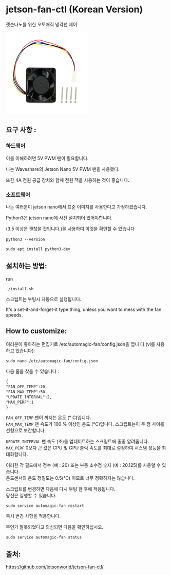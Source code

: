 # jetson-fan-ctl (Korean Version)
젯슨나노를 위한 오토매직 냉각팬 제어

![image](https://raw.githubusercontent.com/jetsonworld/jetson-fan-ctl/master/01_Images/Waveshare_4pins_PWM_Fan.png)

## 요구 사항 :

### 하드웨어
이를 이해하려면 5V PWM 팬이 필요합니다.

나는 Waveshare의 Jetson Nano 5V PWM 팬을 사용했다.

또한 4A 전원 공급 장치와 함께 전원 잭을 사용하는 것이 좋습니다.

### 소프트웨어
나는 여러분이 jetson nano에서 표준 이미지를 사용한다고 가정하겠습니다.

Python3은 jetson nano에 사전 설치되어 있어야합니다.  
 
(3.5 이상은 괜찮을 것입니다.)을 사용하여 이것을 확인할 수 있습니다  

<code>python3 --version</code> 

    sudo apt install python3-dev


## 설치하는 방법:
run

    ./install.sh

스크립트는 부팅시 자동으로 실행됩니다.

It's a set-it-and-forget-it type thing, unless you want to mess with the fan speeds.

## How to customize:
여러분이 좋아하는 편집기로 /etc/automagic-fan/config.json을 엽니 다 (vi를 사용하고 있습니다):  

    sudo nano /etc/automagic-fan/config.json

다음 줄을 찾을 수 있습니다 :

    {
    "FAN_OFF_TEMP":20,
    "FAN_MAX_TEMP":50,
    "UPDATE_INTERVAL":2,
    "MAX_PERF":1
    }

<code>FAN_OFF_TEMP</code> 팬이 꺼지는 온도 (° C)입니다.  
<code>FAN_MAX_TEMP</code> 팬 속도가 100 % 이상인 온도 (°C)입니다. 
스크립트는이 두 점 사이를 선형으로 보간합니다.

<code>UPDATE_INTERVAL</code> 팬 속도 (초)를 업데이트하는 스크립트에 종종 알려줍니다.  
<code>MAX_PERF</code> 0보다 큰 값은 CPU 및 GPU 클럭 속도를 최대로 설정하여 시스템 성능을 최대화합니다. 

이러한 각 필드에서 정수 (예 : 20) 또는 부동 소수점 숫자 (예 : 20.125)를 사용할 수 있습니다.  
온도센서의 온도 정밀도는 0.5(°C) 이므로 너무 정확하지는 않습니다.

스크립트를 변경하면 다음에 다시 부팅 한 후에 적용됩니다.  
당신은 실행할 수 있습니다.

    sudo service automagic-fan restart

즉시 변경 사항을 적용합니다.

무언가 잘못되었다고 의심되면 다음을 확인하십시오.

    sudo service automagic-fan status


## 출처:
https://github.com/jetsonworld/jetson-fan-ctl/
